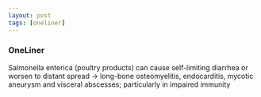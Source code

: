 ```yaml
---
layout: post
tags: [oneliner]
---
```



### OneLiner

Salmonella enterica (poultry products) can cause self-limiting diarrhea or worsen to distant spread -> long-bone osteomyelitis, endocarditis, mycotic aneurysm and visceral abscesses; particularly in impaired immunity
